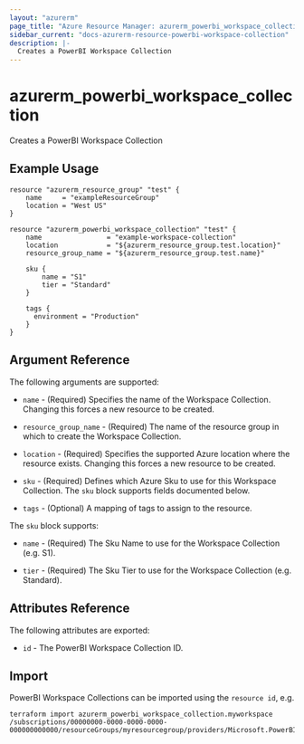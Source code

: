 ```yaml
---
layout: "azurerm"
page_title: "Azure Resource Manager: azurerm_powerbi_workspace_collection"
sidebar_current: "docs-azurerm-resource-powerbi-workspace-collection"
description: |-
  Creates a PowerBI Workspace Collection
---
```


# azurerm\_powerbi\_workspace\_collection

Creates a PowerBI Workspace Collection

## Example Usage

```
resource "azurerm_resource_group" "test" {
    name     = "exampleResourceGroup"
    location = "West US"
}

resource "azurerm_powerbi_workspace_collection" "test" {
    name                = "example-workspace-collection"
    location            = "${azurerm_resource_group.test.location}"
    resource_group_name = "${azurerm_resource_group.test.name}"

    sku {
    	name = "S1"
    	tier = "Standard"
    }

    tags {
      environment = "Production"
    }
}
```

## Argument Reference

The following arguments are supported:

* `name` - (Required) Specifies the name of the Workspace Collection. Changing this forces a
    new resource to be created.

* `resource_group_name` - (Required) The name of the resource group in which to
    create the Workspace Collection.

* `location` - (Required) Specifies the supported Azure location where the resource exists. Changing this forces a new resource to be created.

* `sku` - (Required) Defines which Azure Sku to use for this Workspace Collection. The `sku` block supports fields documented below.

* `tags` - (Optional) A mapping of tags to assign to the resource.


The `sku` block supports:

* `name` - (Required) The Sku Name to use for the Workspace Collection (e.g. S1).

* `tier` - (Required) The Sku Tier to use for the Workspace Collection (e.g. Standard).

## Attributes Reference

The following attributes are exported:

* `id` - The PowerBI Workspace Collection ID.

## Import

PowerBI Workspace Collections can be imported using the `resource id`, e.g.

```
terraform import azurerm_powerbi_workspace_collection.myworkspace 
/subscriptions/00000000-0000-0000-0000-000000000000/resourceGroups/myresourcegroup/providers/Microsoft.PowerBI/workspaceCollections/myworkspace
```
